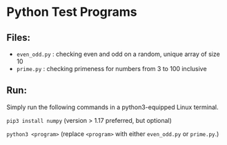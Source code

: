 # Python Test Programs

## Files:

- `even_odd.py` : checking even and odd on a random, unique array of size 10
- `prime.py` : checking primeness for numbers from 3 to 100 inclusive

## Run:

Simply run the following commands in a python3-equipped Linux terminal.

`pip3 install numpy` (version > 1.17 preferred, but optional)

`python3 <program>` (replace `<program>` with either `even_odd.py` or `prime.py`.)